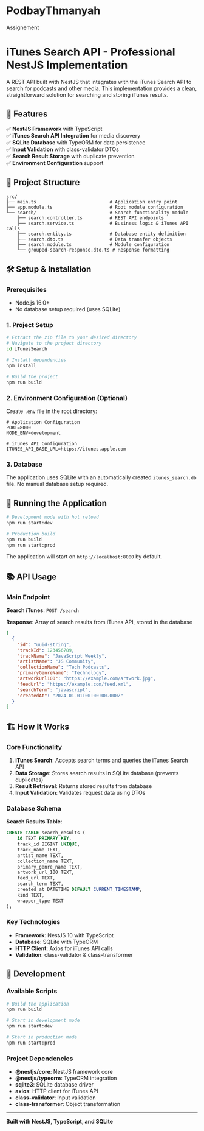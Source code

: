 # PodbayThmanyah
Assignement

# iTunes Search API - Professional NestJS Implementation

A REST API built with NestJS that integrates with the iTunes Search API to search for podcasts and other media. This implementation provides a clean, straightforward solution for searching and storing iTunes results.

## 🚀 Features

✅ **NestJS Framework** with TypeScript  
✅ **iTunes Search API Integration** for media discovery  
✅ **SQLite Database** with TypeORM for data persistence  
✅ **Input Validation** with class-validator DTOs  
✅ **Search Result Storage** with duplicate prevention  
✅ **Environment Configuration** support

## 📁 Project Structure

```
src/
├── main.ts                           # Application entry point
├── app.module.ts                     # Root module configuration
└── search/                           # Search functionality module
    ├── search.controller.ts          # REST API endpoints
    ├── search.service.ts             # Business logic & iTunes API calls
    ├── search.entity.ts              # Database entity definition
    ├── search.dto.ts                 # Data transfer objects
    ├── search.module.ts              # Module configuration
    └── grouped-search-response.dto.ts # Response formatting
```

## 🛠️ Setup & Installation

### Prerequisites
- Node.js 16.0+ 
- No database setup required (uses SQLite)

### 1. Project Setup
```bash
# Extract the zip file to your desired directory
# Navigate to the project directory
cd iTunesSearch

# Install dependencies
npm install

# Build the project
npm run build
```

### 2. Environment Configuration (Optional)
Create `.env` file in the root directory:
```env
# Application Configuration
PORT=8000
NODE_ENV=development

# iTunes API Configuration
ITUNES_API_BASE_URL=https://itunes.apple.com
```

### 3. Database
The application uses SQLite with an automatically created `itunes_search.db` file. No manual database setup required.

## 🚀 Running the Application

```bash
# Development mode with hot reload
npm run start:dev

# Production build
npm run build
npm run start:prod
```

The application will start on `http://localhost:8000` by default.

## 📚 API Usage

### Main Endpoint

**Search iTunes**: `POST /search`

**Response**: Array of search results from iTunes API, stored in the database
```json
[
  {
    "id": "uuid-string",
    "trackId": 123456789,
    "trackName": "JavaScript Weekly",
    "artistName": "JS Community", 
    "collectionName": "Tech Podcasts",
    "primaryGenreName": "Technology",
    "artworkUrl100": "https://example.com/artwork.jpg",
    "feedUrl": "https://example.com/feed.xml",
    "searchTerm": "javascript",
    "createdAt": "2024-01-01T00:00:00.000Z"
  }
]
```

## 🏗️ How It Works

### Core Functionality
1. **iTunes Search**: Accepts search terms and queries the iTunes Search API
2. **Data Storage**: Stores search results in SQLite database (prevents duplicates)
3. **Result Retrieval**: Returns stored results from database
4. **Input Validation**: Validates request data using DTOs

### Database Schema

**Search Results Table**:
```sql
CREATE TABLE search_results (
    id TEXT PRIMARY KEY,
    track_id BIGINT UNIQUE,
    track_name TEXT,
    artist_name TEXT,
    collection_name TEXT,
    primary_genre_name TEXT,
    artwork_url_100 TEXT,
    feed_url TEXT,
    search_term TEXT,
    created_at DATETIME DEFAULT CURRENT_TIMESTAMP,
    kind TEXT,
    wrapper_type TEXT
);
```

### Key Technologies
- **Framework**: NestJS 10 with TypeScript
- **Database**: SQLite with TypeORM
- **HTTP Client**: Axios for iTunes API calls
- **Validation**: class-validator & class-transformer

## 🔧 Development

### Available Scripts
```bash
# Build the application
npm run build

# Start in development mode
npm run start:dev

# Start in production mode
npm run start:prod
```

### Project Dependencies
- **@nestjs/core**: NestJS framework core
- **@nestjs/typeorm**: TypeORM integration
- **sqlite3**: SQLite database driver
- **axios**: HTTP client for iTunes API
- **class-validator**: Input validation
- **class-transformer**: Object transformation

---

**Built with NestJS, TypeScript, and SQLite**
